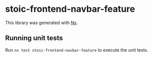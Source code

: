 # stoic-frontend-navbar-feature

This library was generated with [Nx](https://nx.dev).

## Running unit tests

Run `nx test stoic-frontend-navbar-feature` to execute the unit tests.
